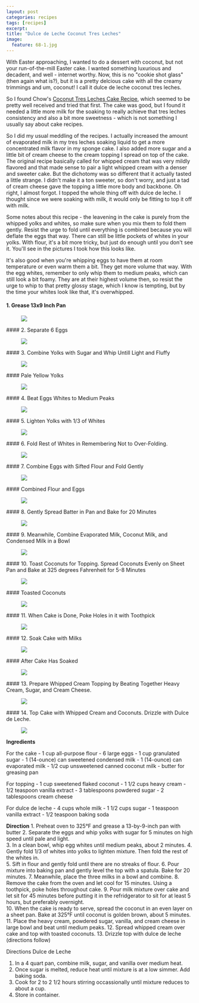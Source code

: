 ```yaml
---
layout: post
categories: recipes
tags: [recipes]
excerpt: 
title: "Dulce de Leche Coconut Tres Leches"
image:
  feature: 68-1.jpg
---
```


With Easter approaching, I wanted to do a dessert with coconut, but not your run-of-the-mill Easter cake.  I wanted something luxurious and decadent, and well - internet worthy.  Now, this is no "cookie shot glass" (then again what is?), but it is a pretty delcious cake with all the creamy trimmings and um, coconut!  I call it dulce de leche coconut tres leches.  

So I found Chow's [Coconut Tres Leches Cake Recipe](http://www.chow.com/recipes/10649-coconut-tres-leches-cake), which seemed to be pretty well received and tried that first.  The cake was good, but I found it needed a little more milk for the soaking to really achieve that tres leches consistency and also a bit more sweetness - which is not something I usually say about cake recipes.

So I did my usual meddling of the recipes.  I actually increased the amount of evaporated milk in my tres leches soaking liquid to get a more concentrated milk flavor in my sponge cake.  I also added more sugar and a little bit of cream cheese to the cream topping I spread on top of the cake.  The original recipe basically called for whipped cream that was very mildly flavored and that made sense to pair a light whipped cream with a denser and sweeter cake.  But the dichotomy was so different that it actually tasted a little strange.  I didn't make it a ton sweeter, so don't worry, and just a tad of cream cheese gave the topping a little more body and backbone.  Oh right, I almost forgot.  I topped the whole thing off with dulce de leche.  I thought since we were soaking with milk, it would only be fitting to top it off with milk.

Some notes about this recipe - the leavening in the cake is purely from the whipped yolks and whites, so make sure when you mix them to fold them gently.  Resist the urge to fold until everything is combined because you will deflate the eggs that way.  There can still be little pockets of whites in your yolks.  With flour, it's a bit more tricky, but just do enough until you don't see it.  You'll see in the pictures I took how this looks like.

It's also good when you're whipping eggs to have them at room temperature or even warm them a bit.  They get more volume that way.  With the egg whites, remember to only whip them to medium peaks, which can still look a bit foamy.  They are at their highest volume then, so resist the urge to whip to that pretty glossy stage, which I know is tempting, but by the time your whites look like that, it's overwhipped.

#### 1. Grease 13x9 Inch Pan
<figure> <img src='/images/68-2.jpg'> </figure>
#### 2. Separate 6 Eggs
<figure> <img src='/images/68-3.jpg'> </figure>
#### 3. Combine Yolks with Sugar and Whip Untill Light and Fluffy
<figure> <img src='/images/68-4.jpg'> </figure>
#### Pale Yellow Yolks
<figure> <img src='/images/68-5.jpg'> </figure>
#### 4. Beat Eggs Whites to Medium Peaks
<figure> <img src='/images/68-6.jpg'> </figure>
#### 5. Lighten Yolks with 1/3 of Whites
<figure> <img src='/images/68-7.jpg'> </figure>
#### 6. Fold Rest of Whites in Remembering Not to Over-Folding.
<figure> <img src='/images/68-8.jpg'> </figure>
#### 7. Combine Eggs with Sifted Flour and Fold Gently
<figure> <img src='/images/68-9.jpg'> </figure>
#### Combined Flour and Eggs
<figure> <img src='/images/68-10.jpg'> </figure>
#### 8. Gently Spread Batter in Pan and Bake for 20 Minutes
<figure> <img src='/images/68-11.jpg'> </figure>
#### 9. Meanwhile, Combine Evaporated Milk, Coconut Milk, and Condensed Milk in a Bowl
<figure> <img src='/images/68-12.jpg'> </figure>
#### 10. Toast Coconuts for Topping.  Spread Coconuts Evenly on Sheet Pan and Bake at 325 degrees Fahrenheit for 5-8 Minutes
<figure> <img src='/images/68-15.jpg'> </figure>
#### Toasted Coconuts
<figure> <img src='/images/68-16.jpg'> </figure>
#### 11. When Cake is Done, Poke Holes in it with Toothpick
<figure> <img src='/images/68-13.jpg'> </figure>
#### 12. Soak Cake with Milks
<figure> <img src='/images/68-14.jpg'> </figure>
#### After Cake Has Soaked 
<figure> <img src='/images/68-17.jpg'> </figure>
#### 13. Prepare Whipped Cream Topping by Beating Together Heavy Cream, Sugar, and Cream Cheese.
<figure> <img src='/images/68-18.jpg'> </figure>
#### 14. Top Cake with Whipped Cream and Coconuts.  Drizzle with Dulce de Leche.
<figure> <img src='/images/68-19.jpg'> </figure>
<section class='recipe'>
<p><strong>Ingredients</strong></p>

<p>For the cake
- 1 cup all-purpose flour
- 6 large eggs
- 1 cup granulated sugar
- 1 (14-ounce) can sweetened condensed milk
- 1 (14-ounce) can evaporated milk 
- 1/2 cup unsweetened canned coconut milk
- butter for greasing pan</p>

<p>For topping
- 1 cup sweetened flaked coconut
- 1 1/2 cups heavy cream
- 1/2 teaspoon vanilla extract
- 3 tablespoons powdered sugar
- 2 tablespoons cream cheese</p>

<p>For dulce de leche
- 4 cups whole milk
- 1 1/2 cups sugar
- 1 teaspoon vanilla extract
- 1/2 teaspoon baking soda</p>

<p><strong>Direction</strong>
1. Preheat oven to 325°F and grease a 13-by-9-inch pan with butter
2. Separate the eggs and whip yolks with sugar for 5 minutes on high speed until pale and light.<br/>3. In a clean bowl, whip egg whites until medium peaks, about 2 minutes.
4. Gently fold 1/3 of whites into yolks to lighten mixture.  Then fold the rest of the whites in.<br/>5. Sift in flour and gently fold until there are no streaks of flour.
6. Pour mixture into baking pan and gently level the top with a spatula.  Bake for 20 minutes.
7. Meanwhile, place the three milks in a bowl and combine.
8. Remove the cake from the oven and let cool for 15 minutes.  Using a toothpick, poke holes throughout cake.
9. Pour milk mixture over cake and let sit for 45 minutes before putting it in the refridgerator to sit for at least 5 hours, but preferably overnight.<br/>10. When the cake is ready to serve, spread the coconut in an even layer on a sheet pan. Bake at 325°F until coconut is golden brown, about 5 minutes.<br/>11. Place the heavy cream, powdered sugar, vanilla, and cream cheese in large bowl and beat until medium peaks. 
12. Spread whipped cream over cake and top with toasted coconuts.
13. Drizzle top with dulce de leche (directions follow)</p>

<p>Directions Dulce de Leche</p>

<ol><li>In a 4 quart pan, combine milk, sugar, and vanilla over medium heat.  </li><li>Once sugar is melted, reduce heat until mixture is at a low simmer. Add baking soda.</li><li>Cook for 2 to 2 1/2 hours stirring occassionally until mixture reduces to about a cup.</li><li>Store in container.</li></ol></section>